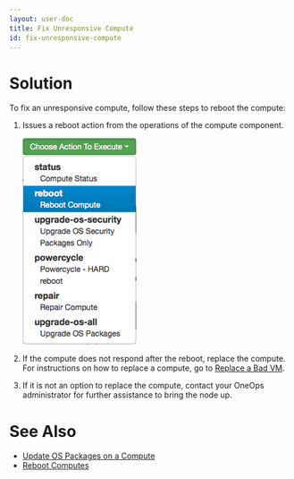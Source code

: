 ```yaml
---
layout: user-doc
title: Fix Unresponsive Compute
id: fix-unresponsive-compute
---
```


# Solution

To fix an unresponsive compute, follow these steps to reboot the compute:


1. Issues a reboot action from the operations of the compute component.
  
    ![Reboot Compute](/assets/docs/local/images/reboot-compute.png)
  
2. If the compute does not respond after the reboot, replace the compute. For instructions on how to replace a compute, go to <a href="/user/operation/replace-a-bad-vm.html">Replace a Bad VM</a>.
3. If it is not an option to replace the compute, contact your OneOps administrator for further assistance to bring the node up. 

# See Also


* <a href="/user/operation/update-os-packages-on-a-compute.html">Update OS Packages on a Compute</a>
* <a href="/user/operation/reboot-computes.html">Reboot Computes</a>

